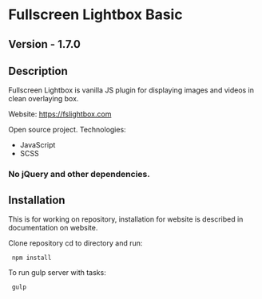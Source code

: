 # Fullscreen Lightbox Basic

## Version - 1.7.0

## Description
Fullscreen Lightbox is vanilla JS plugin for displaying images and videos in clean overlaying box.

Website: https://fslightbox.com

Open source project.
Technologies:
- JavaScript
- SCSS
### No jQuery and other dependencies.

## Installation 
This is for working on repository, installation for website is described in documentation on website.

Clone repository cd to directory and run:
````
 npm install
 ````
 
To run gulp server with tasks:
````
 gulp
 ````
